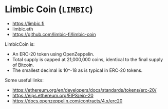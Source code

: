 # Limbic Coin (`LIMBIC`)

- https://limbic.fi
- limbic.eth
- https://github.com/limbic-fi/limbic-coin

LimbicCoin is:

- An ERC-20 token using OpenZeppelin.
- Total supply is capped at 21,000,000 coins, identical to the final supply of Bitcoin.
- The smallest decimal is 10^-18 as is typical in ERC-20 tokens.

Some useful links:

- https://ethereum.org/en/developers/docs/standards/tokens/erc-20/
- https://eips.ethereum.org/EIPS/eip-20
- https://docs.openzeppelin.com/contracts/4.x/erc20
